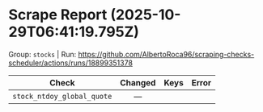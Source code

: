 # Scrape Report (2025-10-29T06:41:19.795Z)

Group: `stocks`  |  Run: https://github.com/AlbertoRoca96/scraping-checks-scheduler/actions/runs/18899351378

| Check | Changed | Keys | Error |
|---|:---:|:--|:--|
| `stock_ntdoy_global_quote` | — |  |  |
